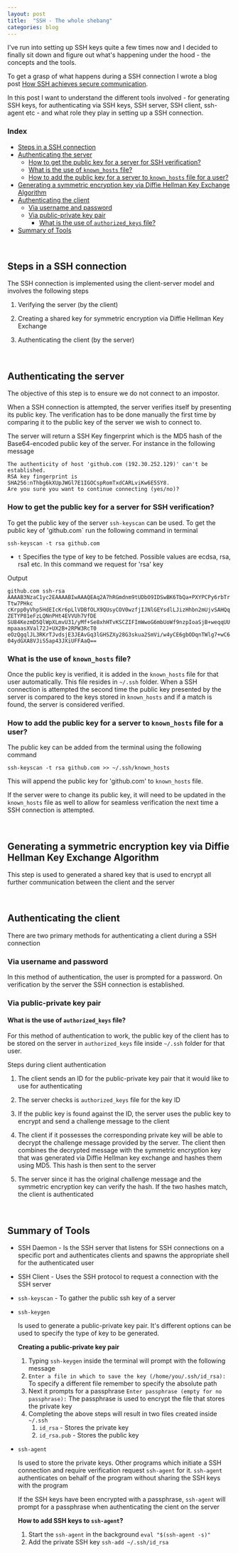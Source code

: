 ```yaml
---
layout: post
title:  "SSH - The whole shebang"
categories: blog
---
```


I've run into setting up SSH keys quite a few times now and I decided to finally sit down and figure out what's happening under the hood - the concepts and the tools.

To get a grasp of what happens during a SSH connection I wrote a blog post [How SSH achieves secure communication](https://dsinecos.github.io/blog/Understanding-SSH). 

In this post I want to understand the different tools involved - for generating SSH keys, for authenticating via SSH keys, SSH server, SSH client, ssh-agent etc - and what role they play in setting up a SSH connection.

### Index
- [Steps in a SSH connection](#steps-in-a-ssh-connection)
- [Authenticating the server](#authenticating-the-server)
    - [How to get the public key for a server for SSH verification?](#how-to-get-the-public-key-for-a-server-for-ssh-verification)
    - [What is the use of `known_hosts` file?](#what-is-the-use-of-knownhosts-file)
    - [How to add the public key for a server to `known_hosts` file for a user?](#how-to-add-the-public-key-for-a-server-to-knownhosts-file-for-a-user)
- [Generating a symmetric encryption key via Diffie Hellman Key Exchange Algorithm](#generating-a-symmetric-encryption-key-via-diffie-hellman-key-exchange-algorithm)
- [Authenticating the client](#authenticating-the-client)
    - [Via username and password](#via-username-and-password)
    - [Via public-private key pair](#via-public-private-key-pair)
        - [What is the use of `authorized_keys` file?](#what-is-the-use-of-authorizedkeys-file)
- [Summary of Tools](#summary-of-tools)

<br>

## Steps in a SSH connection

The SSH connection is implemented using the client-server model and involves the following steps

1. Verifying the server (by the client)

2. Creating a shared key for symmetric encryption via Diffie Hellman Key Exchange

3. Authenticating the client (by the server)

<br>

## Authenticating the server

The objective of this step is to ensure we do not connect to an impostor. 

When a SSH connection is attempted, the server verifies itself by presenting its public key. The verification has to be done manually the first time by comparing it to the public key of the server we wish to connect to.

The server will return a SSH Key fingerprint which is the MD5 hash of the Base64-encoded public key of the server. For instance in the following message

```
The authenticity of host 'github.com (192.30.252.129)' can't be established.
RSA key fingerprint is SHA256:nThbg6kXUpJWGl7E1IGOCspRomTxdCARLviKw6E5SY8.
Are you sure you want to continue connecting (yes/no)?
```

### How to get the public key for a server for SSH verification?

To get the public key of the server `ssh-keyscan` can be used. To get the public key of 'github.com` run the following command in terminal

`ssh-keyscan -t rsa github.com` 

- `t` Specifies the type of key to be fetched. Possible values are ecdsa, rsa, rsa1 etc. In this command we request for 'rsa' key

Output

`github.com ssh-rsa AAAAB3NzaC1yc2EAAAABIwAAAQEAq2A7hRGmdnm9tUDbO9IDSwBK6TbQa+PXYPCPy6rbTrTtw7PHkc
cKrpp0yVhp5HdEIcKr6pLlVDBfOLX9QUsyCOV0wzfjIJNlGEYsdlLJizHhbn2mUjvSAHQqZETYP81eFzLQNnPHt4EVVUh7VfDE
SU84KezmD5QlWpXLmvU31/yMf+Se8xhHTvKSCZIFImWwoG6mbUoWf9nzpIoaSjB+weqqUUmpaaasXVal72J+UX2B+2RPW3RcT0
eOzQgqlJL3RKrTJvdsjE3JEAvGq3lGHSZXy28G3skua2SmVi/w4yCE6gbODqnTWlg7+wC604ydGXA8VJiS5ap43JXiUFFAaQ==`

### What is the use of `known_hosts` file?

Once the public key is verified, it is added in the `known_hosts` file for that user automatically. This file resides in `~/.ssh` folder. When a SSH connection is attempted the second time the public key presented by the server is compared to the keys stored in `known_hosts` and if a match is found, the server is considered verified.

### How to add the public key for a server to `known_hosts` file for a user?

The public key can be added from the terminal using the following command

`ssh-keyscan -t rsa github.com >> ~/.ssh/known_hosts`

This will append the public key for 'github.com' to `known_hosts` file.

If the server were to change its public key, it will need to be updated in the `known_hosts` file as well to allow for seamless verification the next time a SSH connection is attempted. 

<br>

## Generating a symmetric encryption key via Diffie Hellman Key Exchange Algorithm

This step is used to generated a shared key that is used to encrypt all further communication between the client and the server

<br>

## Authenticating the client

There are two primary methods for authenticating a client during a SSH connection

### Via username and password

In this method of authentication, the user is prompted for a password. On verification by the server the SSH connection is established.

### Via public-private key pair

#### What is the use of `authorized_keys` file?

For this method of authentication to work, the public key of the client has to be stored on the server in `authorized_keys` file inside `~/.ssh` folder for that user.

Steps during client authentication

1. The client sends an ID for the public-private key pair that it would like to use for authenticating

2. The server checks is `authorized_keys` file for the key ID

3. If the public key is found against the ID, the server uses the public key to encrypt and send a challenge message to the client

4. The client if it possesses the corresponding private key will be able to decrypt the challenge message provided by the server. The client then combines the decrypted message with the symmetric encryption key that was generated via Diffie Hellman key exchange and hashes them using MD5. This hash is then sent to the server

5. The server since it has the original challenge message and the symmetric encryption key can verify the hash. If the two hashes match, the client is authenticated

<br>

## Summary of Tools

- SSH Daemon - Is the SSH server that listens for SSH connections on a specific port and authenticates clients and spawns the appropriate shell for the authenticated user

- SSH Client - Uses the SSH protocol to request a connection with the SSH server

- `ssh-keyscan` - To gather the public ssh key of a server

- `ssh-keygen`
  
  Is used to generate a public-private key pair. It's different options can be used to specify the type of key to be generated.

  **Creating a public-private key pair**

  1. Typing `ssh-keygen` inside the terminal will prompt with the following message
  2. `Enter a file in which to save the key (/home/you/.ssh/id_rsa):` To specify a different file remember to specify the absolute path
  3. Next it prompts for a passphrase `Enter passphrase (empty for no passphrase):` The passphrase is used to encrypt the file that stores the private key
  4. Completing the above steps will result in two files created inside `~/.ssh`
     1. `id_rsa` - Stores the private key
     2. `id_rsa.pub` - Stores the public key

- `ssh-agent`

  Is used to store the private keys. Other programs which initiate a SSH connection and require verification request `ssh-agent` for it. `ssh-agent` authenticates on behalf of the program without sharing the SSH keys with the program

  If the SSH keys have been encrypted with a passphrase, `ssh-agent` will prompt for a passphrase when authenticating the cient on the server

  **How to add SSH keys to `ssh-agent`?**

  1. Start the `ssh-agent` in the background
     `eval "$(ssh-agent -s)"`
  2. Add the private SSH key
     `ssh-add ~/.ssh/id_rsa`



